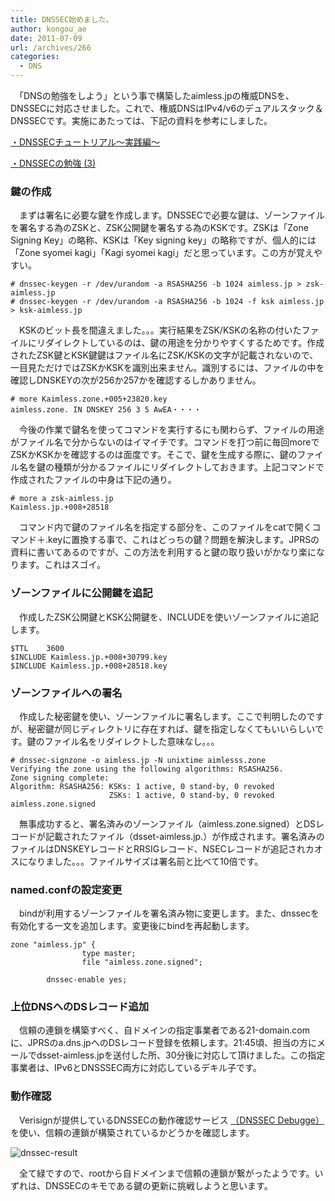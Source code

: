 ```yaml
---
title: DNSSEC始めました。
author: kongou_ae
date: 2011-07-09
url: /archives/266
categories:
  - DNS
---
```

　「DNSの勉強をしよう」という事で構築したaimless.jpの権威DNSを、DNSSECに対応させました。これで、権威DNSはIPv4/v6のデュアルスタック＆DNSSECです。実施にあたっては、下記の資料を参考にしました。

<a href="http://www.nic.ad.jp/ja/materials/iw/2009/proceedings/h3/iw2009-h3-01.pdf" target="_blank">・DNSSECチュートリアル～実践編～</a>
  
<a href="http://yebo-blog.blogspot.com/2007/01/dnssec-3.html" target="_blank">・DNSSECの勉強 (3)</a></li> 

### 鍵の作成

　まずは署名に必要な鍵を作成します。DNSSECで必要な鍵は、ゾーンファイルを署名する為のZSKと、ZSK公開鍵を署名する為のKSKです。ZSKは「Zone Signing Key」の略称、KSKは「Key signing key」の略称ですが、個人的には「Zone syomei kagi」「Kagi syomei kagi」だと思っています。この方が覚えやすい。

<pre><code># dnssec-keygen -r /dev/urandom -a RSASHA256 -b 1024 aimless.jp &gt; zsk-aimless.jp
# dnssec-keygen -r /dev/urandom -a RSASHA256 -b 1024 -f ksk aimless.jp &gt; ksk-aimless.jp
</code></pre>

　KSKのビット長を間違えました。。。実行結果をZSK/KSKの名称の付いたファイルにリダイレクトしているのは、鍵の用途を分かりやすくするためです。作成されたZSK鍵とKSK鍵鍵はファイル名にZSK/KSKの文字が記載されないので、一目見ただけではZSKかKSKを識別出来ません。識別するには、ファイルの中を確認しDNSKEYの次が256か257かを確認するしかありません。

<pre><code># more Kaimless.zone.+005+23820.key 
aimless.zone. IN DNSKEY 256 3 5 AwEA・・・・
</code></pre>

　今後の作業で鍵名を使ってコマンドを実行するにも関わらず、ファイルの用途がファイル名で分からないのはイマイチです。コマンドを打つ前に毎回moreでZSKかKSKかを確認するのは面度です。そこで、鍵を生成する際に、鍵のファイル名を鍵の種類が分かるファイルにリダイレクトしておきます。上記コマンドで作成されたファイルの中身は下記の通り。

<pre><code># more a zsk-aimless.jp 
Kaimless.jp.+008+28518</code></pre>

　コマンド内で鍵のファイル名を指定する部分を、このファイルをcatで開くコマンド＋.keyに置換する事で、これはどっちの鍵？問題を解決します。JPRSの資料に書いてあるのですが、この方法を利用すると鍵の取り扱いがかなり楽になります。これはスゴイ。

### ゾーンファイルに公開鍵を追記

　作成したZSK公開鍵とKSK公開鍵を、INCLUDEを使いゾーンファイルに追記します。

<pre><code>$TTL    3600
$INCLUDE Kaimless.jp.+008+30799.key
$INCLUDE Kaimless.jp.+008+28518.key
</code></pre>

### ゾーンファイルへの署名

　作成した秘密鍵を使い、ゾーンファイルに署名します。ここで判明したのですが、秘密鍵が同じディレクトリに存在すれば、鍵を指定しなくてもいいらしいです。鍵のファイル名をリダイレクトした意味なし。。。

<pre><code># dnssec-signzone -o aimless.jp -N unixtime aimlesss.zone
Verifying the zone using the following algorithms: RSASHA256.
Zone signing complete:
Algorithm: RSASHA256: KSKs: 1 active, 0 stand-by, 0 revoked
                      ZSKs: 1 active, 0 stand-by, 0 revoked
aimless.zone.signed
</code></pre>

　無事成功すると、署名済みのゾーンファイル（aimless.zone.signed）とDSレコードが記載されたファイル（dsset-aimless.jp.）が作成されます。署名済みのファイルはDNSKEYレコードとRRSIGレコード、NSECレコードが追記されカオスになりました。。。ファイルサイズは署名前と比べて10倍です。

### named.confの設定変更

　bindが利用するゾーンファイルを署名済み物に変更します。また、dnssecを有効化する一文を追加します。変更後にbindを再起動します。

<pre><code>zone "aimless.jp" {
                type master;
                file "aimless.zone.signed";

        dnssec-enable yes;
</code></pre>

### 上位DNSへのDSレコード追加

　信頼の連鎖を構築すべく、自ドメインの指定事業者である21-domain.comに、JPRSのa.dns.jpへのDSレコード登録を依頼します。21:45頃、担当の方にメールでdsset-aimless.jpを送付した所、30分後に対応して頂けました。この指定事業者は、IPv6とDNSSSEC両方に対応しているデキル子です。

### 動作確認

　Verisignが提供しているDNSSECの動作確認サービス [（DNSSEC Debugge）][1]を使い、信頼の連鎖が構築されているかどうかを確認します。

![dnssec-result][2]

　全て緑ですので、rootから自ドメインまで信頼の連鎖が繋がったようです。いずれは、DNSSECのキモである鍵の更新に挑戦しようと思います。

 [1]: http://dnssec-debugger.verisignlabs.com/
 [2]: http://aimless.jp/blog/images/dnssec_result.png